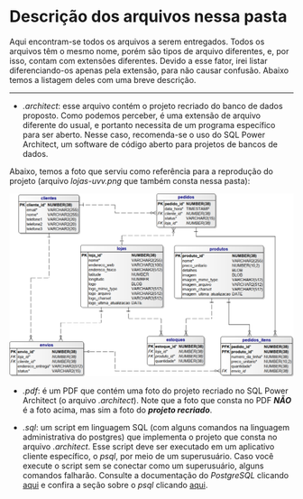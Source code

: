 # Descrição dos arquivos nessa pasta

Aqui encontram-se todos os arquivos a serem entregados. Todos os arquivos têm o mesmo nome, porém são tipos de arquivo diferentes, e, por isso, contam com extensões diferentes. Devido a esse fator, irei listar diferenciando-os apenas pela extensão, para não causar confusão. Abaixo temos a listagem deles com uma breve descrição.

---

* *.architect*: esse arquivo contém o projeto recriado do banco de dados proposto. Como podemos perceber, é uma extensão de arquivo diferente do usual, e portanto necessita de um programa específico para ser aberto. Nesse caso, recomenda-se o uso do SQL Power Architect, um software de código aberto para projetos de bancos de dados.

Abaixo, temos a foto que serviu como referência para a reprodução do projeto (arquivo *lojas-uvv.png* que também consta nessa pasta):

![referencia_bd](https://github.com/jpdaher/uvv_bd1_cc1ma/blob/main/pset1/lojas-uvv.png?raw=true)

* *.pdf*: é um PDF que contém uma foto do projeto recriado no SQL Power Architect (o arquivo *.architect*). Note que a foto que consta no PDF ***NÃO*** é a foto acima, mas sim a foto do ***projeto recriado***.

* *.sql*: um script em linguagem SQL (com alguns comandos na linguagem administrativa do postgres) que implementa o projeto que consta no arquivo *.architect*. Esse script deve ser executado em um aplicativo cliente específico, o *psql*, por meio de um superusuário. Caso você execute o script sem se conectar como um superusuário, alguns comandos falharão. Consulte a documentação do *PostgreSQL* clicando [aqui](https://www.postgresql.org/docs/15/index.html) e confira a seção sobre o *psql* clicando [aqui](https://www.postgresql.org/docs/current/app-psql.html).

